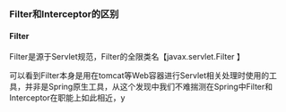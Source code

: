 ### Filter和Interceptor的区别

#### Filter

Filter是源于Servlet规范，Filter的全限类名【javax.servlet.Filter 】

可以看到Filter本身是用在tomcat等Web容器进行Servlet相关处理时使用的工具，并非是Spring原生工具，从这个发现中我们不难揣测在Spring中Filter和Interceptor在职能上如此相近，y